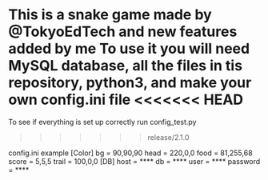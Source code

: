 This is a snake game made by @TokyoEdTech and new features added by me
To use it you will need MySQL database, all the files in tis repository, python3, and make your own config.ini file
<<<<<<< HEAD
=======
To see if everything is set up correctly run config_test.py
>>>>>>> release/2.1.0

config.ini example
[Color]
bg = 90,90,90
head = 220,0,0
food = 81,255,68
score = 5,5,5
trail = 100,0,0
[DB]
host = ****
db = ****
user = ****
password = ****

